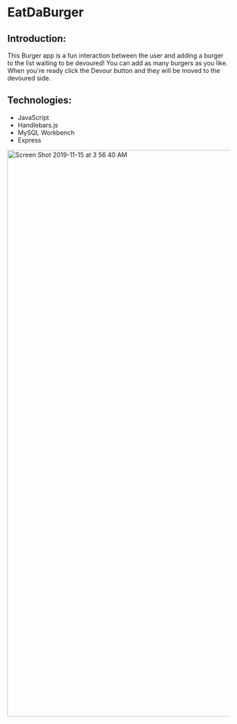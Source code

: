 # EatDaBurger
## Introduction:
This Burger app is a fun interaction between the user and adding a burger to the list waiting to be devoured! You can add as many burgers as you like. When you're ready click the Devour button and they will be moved to the devoured side. 

## Technologies:
* JavaScript
* Handlebars.js
* MySQL Workbench
* Express

<img width="1278" alt="Screen Shot 2019-11-15 at 3 56 40 AM" src="https://user-images.githubusercontent.com/54198484/68934736-dcbd4a80-075c-11ea-88d5-894e5e0b4dff.png">
